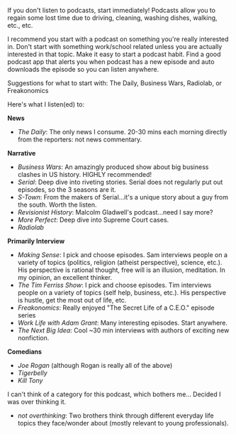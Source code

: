 If you don't listen to podcasts, start immediately! Podcasts allow you to regain some lost time due to driving, cleaning, washing dishes, walking, etc., etc.

I recommend you start with a podcast on something you're really interested in. Don't start with something work/school related unless you are actually interested in that topic. Make it easy to start a podcast habit. Find a good podcast app that alerts you when podcast has a new episode and auto downloads the episode so you can listen anywhere.

Suggestions for what to start with: The Daily, Business Wars, Radiolab, or Freakonomics

Here's what I listen(ed) to:

**News**

- _The Daily_: The only news I consume. 20-30 mins each morning directly from the reporters: not news commentary.

**Narrative**

- _Business Wars_: An amazingly produced show about big business clashes in US history. HIGHLY recommended!
- _Serial_: Deep dive into riveting stories. Serial does not regularly put out episodes, so the 3 seasons are it.
- _S-Town_: From the makers of Serial...it's a unique story about a guy from the south. Worth the listen.
- _Revisionist History_: Malcolm Gladwell's podcast...need I say more?
- _More Perfect_: Deep dive into Supreme Court cases.
- _Radiolab_

**Primarily Interview**

- _Making Sense_: I pick and choose episodes. Sam interviews people on a variety of topics (politics, religion (atheist perspective), science, etc.). His perspective is rational thought, free will is an illusion, meditation. In my opinion, an excellent thinker.
- _The Tim Ferriss Show_: I pick and choose episodes. Tim interviews people on a variety of topics (self help, business, etc.). His perspective is hustle, get the most out of life, etc.
- _Freakonomics_: Really enjoyed "The Secret Life of a C.E.O." episode series
- _Work Life with Adam Grant_: Many interesting episodes. Start anywhere.
- _The Next Big Idea_: Cool ~30 min interviews with authors of exciting new nonfiction.

**Comedians**

- _Joe Rogan_ (although Rogan is really all of the above)
- _Tigerbelly_
- _Kill Tony_

I can't think of a category for this podcast, which bothers me... Decided I was over thinking it.

- _not overthinking_: Two brothers think through different everyday life topics they face/wonder about (mostly relevant to young professionals).